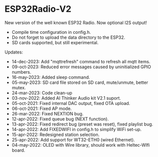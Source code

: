 # ESP32Radio-V2
New version of the well known ESP32 Radio.  Now optional I2S output!
- Compile time configuration in config.h.
- Do not forget to upload the data directory to the ESP32.
- SD cards supported, but still experimental.

Updates:
- 14-dec-2023: Add "mqttrefresh" command to refresh all mqtt items.
- 09-oct-2023: Reduced error messages caused by uninitialized GPIO numbers.
- 16-may-2023: Added sleep command.
- 05-may-2023: SD card file stored on SD card, mute/unmute, better mutex.
- 24-mar-2023: Code clean-up
- 03-nov-2022: Added AI Thinker Audio kit V2.1 suport.
- 05-oct-2021: Fixed internal DAC output, fixed OTA upload.
- 06-oct-2021: Fixed AP mode.
- 26-mar-2022: Fixed NEXTION bug.
- 12-apr-2022: Fixed queue bug (NEXT function).
- 13-apr-2022: Fixed redirect bug (preset was reset), fixed playlist bug.
- 14-apr-2022: Add FIXEDWIFI in config.h to simplify WiFi set-up.
- 15-apr-2022: Redesigned station selection.
- 25-apr-2022: Add support for WT32-ETH0 (wired Ethernet).
- 04-may-2022: OLED with Wire library, should work with Heltec-WIfi board.
